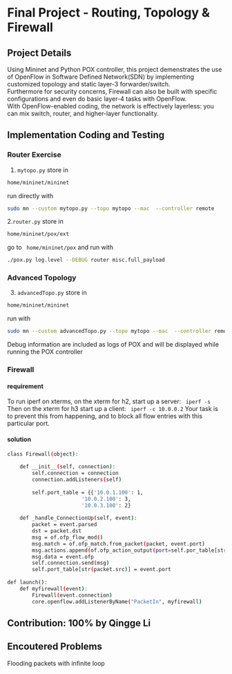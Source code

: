 Final Project - Routing, Topology & Firewall
========

## Project Details
Using Mininet and Python POX controller, this project demenstrates the use of OpenFlow in Software Defined Network(SDN) by implementing customized topology and static layer-3 forwarder/switch.  
Furthermore for security concerns, Firewall can also be built with specific configurations and even do basic layer-4 tasks with OpenFlow.  
With OpenFlow-enabled coding, the network is effectively layerless: you can mix switch, router, and higher-layer functionality.  

## Implementation Coding and Testing

### Router Exercise
1. ``` mytopo.py ```
store in   
```sh 
home/mininet/mininet
```
run directly with 
```sh 
sudo mn --custom mytopo.py --topo mytopo --mac  --controller remote
```


2.``` router.py ```
store in  
```sh 
home/mininet/pox/ext
```
go to ```  home/mininet/pox ``` and run with  
```sh 
./pox.py log.level --DEBUG router misc.full_payload
```


### Advanced Topology

3. ``` advancedTopo.py ```
store in 
```sh 
home/mininet/mininet
```
run with 
```sh 
sudo mn --custom advancedTopo.py --topo mytopo --mac  --controller remote
```

Debug information are included as logs of POX and will be displayed while running the POX controller  

### Firewall

#### requirement
To run iperf on xterms, on the xterm for h2, start up a server:
``` iperf -s```
Then on the xterm for h3 start up a client:
``` iperf -c 10.0.0.2```
Your task is to prevent this from happening, and to block all flow entries with this particular port.

#### solution

```sh
class Firewall(object):
    
    def __init__(self, connection):
        self.connection = connection 
        connection.addListeners(self)
        
        self.port_table = {{'10.0.1.100': 1,
                        '10.0.2.100': 3,
                        '10.0.3.100': 2}
        
    def _handle_ConnectionUp(self, event):
        packet = event.parsed
        dst = packet.dst
        msg = of.ofp_flow_mod()
        msg.match = of.ofp_match.from_packet(packet, event.port)
        msg.actions.append(of.ofp_action_output(port=self.por_table[str(dst)]))
        msg.data = event.ofp 
        self.connection.send(msg)
        self.port_table[str(packet.src)] = event.port
        
def launch():
    def myfirewall(event):
        Firewall(event.connection)
        core.openflow.addListenerByName("PacketIn", myfirewall)

```

## Contribution: 100% by Qingge Li

## Encoutered Problems
Flooding packets with infinite loop  

